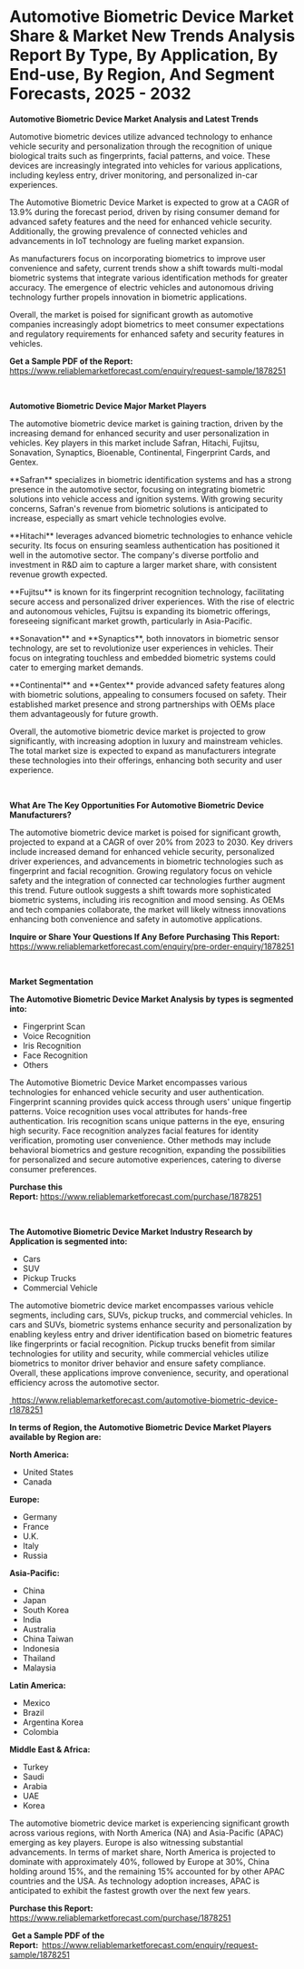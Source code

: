 <p><h1>Automotive Biometric Device Market Share & Market New Trends Analysis Report By Type, By Application, By End-use, By Region, And Segment Forecasts, 2025 - 2032</h1></p><p><strong>Automotive Biometric Device Market Analysis and Latest Trends</strong></p>
<p><p>Automotive biometric devices utilize advanced technology to enhance vehicle security and personalization through the recognition of unique biological traits such as fingerprints, facial patterns, and voice. These devices are increasingly integrated into vehicles for various applications, including keyless entry, driver monitoring, and personalized in-car experiences. </p><p>The Automotive Biometric Device Market is expected to grow at a CAGR of 13.9% during the forecast period, driven by rising consumer demand for advanced safety features and the need for enhanced vehicle security. Additionally, the growing prevalence of connected vehicles and advancements in IoT technology are fueling market expansion. </p><p>As manufacturers focus on incorporating biometrics to improve user convenience and safety, current trends show a shift towards multi-modal biometric systems that integrate various identification methods for greater accuracy. The emergence of electric vehicles and autonomous driving technology further propels innovation in biometric applications. </p><p>Overall, the market is poised for significant growth as automotive companies increasingly adopt biometrics to meet consumer expectations and regulatory requirements for enhanced safety and security features in vehicles.</p></p>
<p><strong>Get a Sample PDF of the Report:&nbsp;</strong> <a href="https://www.reliablemarketforecast.com/enquiry/request-sample/1878251?utm_campaign=2932&utm_medium=2&utm_source=Github&utm_content=ia&utm_term=12042025&utm_id=automotive-biometric-device">https://www.reliablemarketforecast.com/enquiry/request-sample/1878251</a></p>
<p>&nbsp;</p>
<p><strong>Automotive Biometric Device Major Market Players</strong></p>
<p><p>The automotive biometric device market is gaining traction, driven by the increasing demand for enhanced security and user personalization in vehicles. Key players in this market include Safran, Hitachi, Fujitsu, Sonavation, Synaptics, Bioenable, Continental, Fingerprint Cards, and Gentex.</p><p>**Safran** specializes in biometric identification systems and has a strong presence in the automotive sector, focusing on integrating biometric solutions into vehicle access and ignition systems. With growing security concerns, Safran's revenue from biometric solutions is anticipated to increase, especially as smart vehicle technologies evolve.</p><p>**Hitachi** leverages advanced biometric technologies to enhance vehicle security. Its focus on ensuring seamless authentication has positioned it well in the automotive sector. The company's diverse portfolio and investment in R&D aim to capture a larger market share, with consistent revenue growth expected.</p><p>**Fujitsu** is known for its fingerprint recognition technology, facilitating secure access and personalized driver experiences. With the rise of electric and autonomous vehicles, Fujitsu is expanding its biometric offerings, foreseeing significant market growth, particularly in Asia-Pacific.</p><p>**Sonavation** and **Synaptics**, both innovators in biometric sensor technology, are set to revolutionize user experiences in vehicles. Their focus on integrating touchless and embedded biometric systems could cater to emerging market demands.</p><p>**Continental** and **Gentex** provide advanced safety features along with biometric solutions, appealing to consumers focused on safety. Their established market presence and strong partnerships with OEMs place them advantageously for future growth.</p><p>Overall, the automotive biometric device market is projected to grow significantly, with increasing adoption in luxury and mainstream vehicles. The total market size is expected to expand as manufacturers integrate these technologies into their offerings, enhancing both security and user experience.</p></p>
<p>&nbsp;</p>
<p><strong>What Are The Key Opportunities For Automotive Biometric Device Manufacturers?</strong></p>
<p><p>The automotive biometric device market is poised for significant growth, projected to expand at a CAGR of over 20% from 2023 to 2030. Key drivers include increased demand for enhanced vehicle security, personalized driver experiences, and advancements in biometric technologies such as fingerprint and facial recognition. Growing regulatory focus on vehicle safety and the integration of connected car technologies further augment this trend. Future outlook suggests a shift towards more sophisticated biometric systems, including iris recognition and mood sensing. As OEMs and tech companies collaborate, the market will likely witness innovations enhancing both convenience and safety in automotive applications.</p></p>
<p><strong>Inquire or Share Your Questions If Any Before Purchasing This Report:</strong> <a href="https://www.reliablemarketforecast.com/enquiry/pre-order-enquiry/1878251?utm_campaign=2932&utm_medium=2&utm_source=Github&utm_content=ia&utm_term=12042025&utm_id=automotive-biometric-device">https://www.reliablemarketforecast.com/enquiry/pre-order-enquiry/1878251</a></p>
<p>&nbsp;</p>
<p><strong>Market Segmentation</strong></p>
<p><strong>The Automotive Biometric Device Market Analysis by types is segmented into:</strong></p>
<p><ul><li>Fingerprint Scan</li><li>Voice Recognition</li><li>Iris Recognition</li><li>Face Recognition</li><li>Others</li></ul></p>
<p><p>The Automotive Biometric Device Market encompasses various technologies for enhanced vehicle security and user authentication. Fingerprint scanning provides quick access through users' unique fingertip patterns. Voice recognition uses vocal attributes for hands-free authentication. Iris recognition scans unique patterns in the eye, ensuring high security. Face recognition analyzes facial features for identity verification, promoting user convenience. Other methods may include behavioral biometrics and gesture recognition, expanding the possibilities for personalized and secure automotive experiences, catering to diverse consumer preferences.</p></p>
<p><strong>Purchase this Report:&nbsp;</strong><a href="https://www.reliablemarketforecast.com/purchase/1878251?utm_campaign=2932&utm_medium=2&utm_source=Github&utm_content=ia&utm_term=12042025&utm_id=automotive-biometric-device">https://www.reliablemarketforecast.com/purchase/1878251</a></p>
<p>&nbsp;</p>
<p><strong>The Automotive Biometric Device Market Industry Research by Application is segmented into:</strong></p>
<p><ul><li>Cars</li><li>SUV</li><li>Pickup Trucks</li><li>Commercial Vehicle</li></ul></p>
<p><p>The automotive biometric device market encompasses various vehicle segments, including cars, SUVs, pickup trucks, and commercial vehicles. In cars and SUVs, biometric systems enhance security and personalization by enabling keyless entry and driver identification based on biometric features like fingerprints or facial recognition. Pickup trucks benefit from similar technologies for utility and security, while commercial vehicles utilize biometrics to monitor driver behavior and ensure safety compliance. Overall, these applications improve convenience, security, and operational efficiency across the automotive sector.</p></p>
<p><a href="https://www.reliablemarketforecast.com/automotive-biometric-device-r1878251?utm_campaign=2932&utm_medium=2&utm_source=Github&utm_content=ia&utm_term=12042025&utm_id=automotive-biometric-device">&nbsp;https://www.reliablemarketforecast.com/automotive-biometric-device-r1878251</a></p>
<p><strong>In terms of Region, the Automotive Biometric Device Market Players available by Region are:</strong></p>
<p>
    <p> <strong> North America: </strong>
        <ul>
            <li>United States</li>
            <li>Canada</li>
        </ul>
        </p> 
    <p> <strong> Europe: </strong>
        <ul>
            <li>Germany</li>
            <li>France</li>
            <li>U.K.</li>
            <li>Italy</li>
            <li>Russia</li>
        </ul>
        </p> 
    <p> <strong> Asia-Pacific: </strong>
        <ul>
            <li>China</li>
            <li>Japan</li>
            <li>South Korea</li>
            <li>India</li>
            <li>Australia</li>
            <li>China Taiwan</li>
            <li>Indonesia</li>
            <li>Thailand</li>
            <li>Malaysia</li>
        </ul>
        </p> 
    <p> <strong> Latin America: </strong>
        <ul>
            <li>Mexico</li>
            <li>Brazil</li>
            <li>Argentina Korea</li>
            <li>Colombia</li>
        </ul>
        </p> 
    <p> <strong> Middle East & Africa: </strong>
        <ul>
            <li>Turkey</li>
            <li>Saudi</li>
            <li>Arabia</li>
            <li>UAE</li>
            <li>Korea</li>
        </ul>
    </p>
    </p>
<p><p>The automotive biometric device market is experiencing significant growth across various regions, with North America (NA) and Asia-Pacific (APAC) emerging as key players. Europe is also witnessing substantial advancements. In terms of market share, North America is projected to dominate with approximately 40%, followed by Europe at 30%, China holding around 15%, and the remaining 15% accounted for by other APAC countries and the USA. As technology adoption increases, APAC is anticipated to exhibit the fastest growth over the next few years.</p></p>
<p><strong>Purchase this Report: </strong><a href="https://www.reliablemarketforecast.com/purchase/1878251?utm_campaign=2932&utm_medium=2&utm_source=Github&utm_content=ia&utm_term=12042025&utm_id=automotive-biometric-device">https://www.reliablemarketforecast.com/purchase/1878251</a></p>
<p>&nbsp;<strong>Get a Sample PDF of the Report:&nbsp;&nbsp;</strong><a href="https://www.reliablemarketforecast.com/enquiry/request-sample/1878251?utm_campaign=2932&utm_medium=2&utm_source=Github&utm_content=ia&utm_term=12042025&utm_id=automotive-biometric-device">https://www.reliablemarketforecast.com/enquiry/request-sample/1878251</a></p>
<p><strong></strong></p>
<p><p></p><p></p><p></p></p>